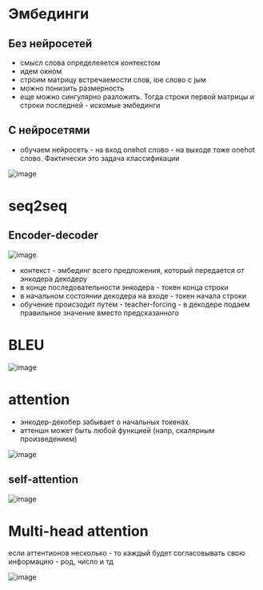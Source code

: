 # Эмбединги

## Без нейросетей

* смысл слова определеяется контекстом
* идем окном
* строим матрицу встречаемости слов, iое слово с jым
* можно понизить размерность
* еще можно сингулярно разложить. Тогда строки первой матрицы и строки последней - искомые эмбединги

## С нейросетями

* обучаем нейросеть - на вход onehot слово - на выходе тоже onehot слово. Фактически это задача классификации 

![image](https://github.com/timattt/Tmp/assets/25401699/3ed4276a-1107-4b4f-bcac-839f275cdd8d)

# seq2seq

## Encoder-decoder

![image](https://github.com/timattt/Tmp/assets/25401699/a1f2a5fc-8fbe-438a-8713-65aad2eedeff)

* контекст - эмбединг всего предложения, который передается от энкодера декодеру
* в конце последовательности энкодера - токен конца строки
* в начальном состоянии декодера на входе - токен начала строки
* обучение происзодит путем - teacher-forcing - в декодере подаем правильное значение вместо предсказанного

# BLEU

![image](https://github.com/timattt/Tmp/assets/25401699/7a182c6c-c7ed-4800-a321-b4601c0c6e95)

# attention

* энкодер-декобер забывает о начальных токенах
* аттеншн может быть любой функцией (напр, скалярным произведением)

![image](https://github.com/timattt/Tmp/assets/25401699/8bb9f4d2-365d-4d2b-941a-0729c6b2c2fb)

## self-attention

![image](https://github.com/timattt/Tmp/assets/25401699/1f49b084-3fb6-4ed6-a071-a090777fb928)

# Multi-head attention

если аттентионов несколько - то каждый будет согласовывать свою информацию - род, число и тд

![image](https://github.com/timattt/Tmp/assets/25401699/44c30482-1b6e-41e3-9213-1fc674facdd8)

